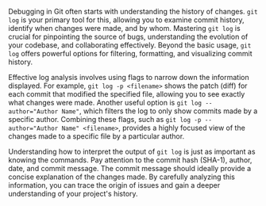 Debugging in Git often starts with understanding the history of changes. `git log` is your primary tool for this, allowing you to examine commit history, identify when changes were made, and by whom. Mastering `git log` is crucial for pinpointing the source of bugs, understanding the evolution of your codebase, and collaborating effectively. Beyond the basic usage, `git log` offers powerful options for filtering, formatting, and visualizing commit history.

Effective log analysis involves using flags to narrow down the information displayed. For example, `git log -p <filename>` shows the patch (diff) for each commit that modified the specified file, allowing you to see exactly what changes were made. Another useful option is `git log --author="Author Name"`, which filters the log to only show commits made by a specific author. Combining these flags, such as `git log -p --author="Author Name" <filename>`, provides a highly focused view of the changes made to a specific file by a particular author.

Understanding how to interpret the output of `git log` is just as important as knowing the commands. Pay attention to the commit hash (SHA-1), author, date, and commit message. The commit message should ideally provide a concise explanation of the changes made. By carefully analyzing this information, you can trace the origin of issues and gain a deeper understanding of your project's history.
